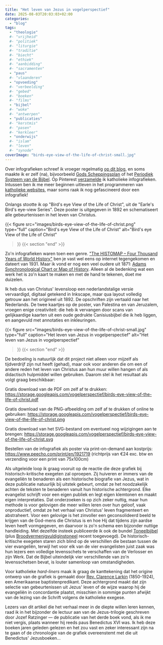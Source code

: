 ```yaml
---
title: "Het leven van Jezus in vogelperspectief"
date: 2025-08-03T20:03:03+02:00
categories: 
  - "blog"
tags:
  - "theologie"
  #- "vrijheid"
  #- "politiek"
  #- "liturgie"
  #- "traditie"
  #- "biecht"
  #- "ethiek"
  #- "aanbidding"
  #- "sacramenten"
  - "paus"
  #- "vlaanderen"
  - "opvoeding"
  #- "verbeelding"
  #- "gebed"
  #- "boeken"
  #- "films"
  - "bijbel"
  #- "woke"
  #- "antwerpen"
  - "publicaties"
  #- "kerstmis"
  #- "pasen"
  #- "kerkleer"
  - "onderwijs"
  #- "islam"
  #- "leven"
  #- "synode"
coverImage: "birds-eye-view-of-the-life-of-christ-small.jpg"
---
```


Over infografieken schreef ik vroeger regelmatig [op dit blog](https://gelovenleren.net/blog/katholieke-infografieken/), en soms maakte ik er zelf (na), bijvoorbeeld [Gods Scheppingsplan](https://gelovenleren.net/page/gods-scheppingsplan/) of het [Periodiek Systeem van de Bijbel](https://gelovenleren.net/blog/katholiek-periodiek-systeem-van-de-bijbel/). Op Pinterest [verzamelde](https://www.pinterest.com/vicmortelmans/catholic-infographics/) ik katholieke infografieken. Intussen ben ik me meer beginnen uitleven in het programmeren van [katholieke websites](https://gelovenleren.net/page/websites/), maar soms raak ik nog gefascineerd door een infografiek!

Onlangs stootte ik op "Bird's eye View of the Life of Christ", uit de "Earle's Bird's eye-view Series". Deze poster is uitgegeven in 1892 en schematiseert alle gebeurtenissen in het leven van Christus.

{{< figure
  src="images/birds-eye-view-of-the-life-of-christ.png"
  type="full"
  caption="Bird's eye View of the Life of Christ"
  alt="Bird's eye View of the Life of Christ"
 >}}
{{< section "end" >}}

Zo'n infografieken waren toen een genre. ["The HISTOMAP – Four Thousand Years of World History"](https://www.visualcapitalist.com/histomap/) ben je vast wel eens op internet tegengekomen en dateert van 1931. Maar ik vond er nog een veel oudere uit 1871: [Adams Synchronological Chart or Map of History](https://www.worldhistorycharts.com/adams-synchronological-chart-or-map-of-history/). Alleen al de bedenking wat een werk het is zo'n kaart te maken en met de hand te tekenen, doet me duizelen.

Ik heb dus van Christus' levensloop een nederlandstalige versie vervaardigd, digitaal getekend in Inkscape, maar qua layout volledig getrouw aan het origineel uit 1892. De opschriften zijn vertaald naar het Nederlands. De twee kaartjes op de poster, van Palestina en van Jeruzalem, vroegen enige creativiteit: die heb ik vervangen door scans van gelijkaardige kaarten uit een oude gedrukte Canisiusbijbel die ik heb liggen, en aangevuld met annotaties en inkleuringen.

{{< figure
  src="images/birds-eye-view-of-the-life-of-christ-small.jpg"
  type="full"
  caption="Het leven van Jezus in vogelperspectief"
  alt="Het leven van Jezus in vogelperspectief"
 >}}
{{< section "end" >}}

De bedoeling is natuurlijk dat dit project niet alleen voor mijzelf als tijdverdrijf zijn nut heeft (gehad), maar ook voor anderen die om een of andere reden het leven van Christus aan hun muur willen hangen of als didactisch hulpmiddel willen gebruiken. Daarom stel ik het resultaat als volgt graag beschikbaar:

Gratis download van de PDF om zelf af te drukken: <https://storage.googleapis.com/vogelperspectief/birds-eye-view-of-the-life-of-christ.pdf>

Gratis download van de PNG-afbeelding om zelf af te drukken of online te gebruiken: <https://storage.googleapis.com/vogelperspectief/birds-eye-view-of-the-life-of-christ.png>

Gratis download van het SVG-bestand om eventueel nog wijzigingen aan te brengen: <https://storage.googleapis.com/vogelperspectief/birds-eye-view-of-the-life-of-christ.svg>

Bestellen van de infografiek als poster via print-on-demand aan kostprijs: <https://www.peecho.com/print/en/1921719> (richtprijs van €24 exc. btw en verzending voor een print van 75x100cm)

Als uitgeleide loop ik graag vooruit op de reactie die deze grafiek bij historisch-kritische exegeten zal oproepen. Zij huiveren er immers van de evangeliën te benaderen als een historische biografie van Jezus, wat in deze publicatie natuurlijk bij uitstek gebeurt, omdat ze het noodzakelijk achten de teksten te benaderen vanuit hun historische achtergrond. Elke evangelist schrijft voor een eigen publiek en legt eigen klemtonen en maakt eigen interpretaties. Dat onderzoeken is op zich zeker nuttig, maar hun methode is voor gelovigen die meer willen leren over hun geloof, vaak onproductief, omdat ze het verhaal van Christus' leven fragmenteert en abstraheert. Voor een gelovige is het zinvoller een geconsolideerd beeld te krijgen van de God-mens die Christus is en hoe Hij dat tijdens zijn aardse leven heeft vormgegeven, en daarvoor is zo'n schema een bijzonder nuttige handleiding. Met dezelfde insteek publiceerde ik ook de bundel [Toneelbijbel](https://gelovenleren.net/blog/met-de-toneelbijbel-beleef-je-het-evangelie/) (plus [Broodvermenigvuldiginstoneel](https://gelovenleren.net/blog/broodvermenigvuldigingstoneel/) recent toegevoegd). De historisch-kritische exegeten staren zich blind op de verschillen die bestaan tussen de vier evangeliën, terwijl het voor elk van de vier evangelisten juist zaak was hun lezers een volledige levensschets te verschaffen van de Verlosser en zijn Werk. Dat de Bijbel uiteindelijk vier verschillende van zo'n levensschetsen bevat, is louter samenloop van omstandigheden.

Voor katholieke *hard-liners* maak ik graag de kanttekening dat het origine ontwerp van de grafiek is gemaakt door [Rev. Clarence Larkin](https://en.wikipedia.org/wiki/Clarence_Larkin) (1850-1924), een Amerikaanse baptistenpredikant. Deze achtergrond maakt dat zijn selectie van gebeurtenissen uit Jezus' leven of de wijze waarop hij de evangeliën in concordantie plaatst, misschien in sommige punten afwijkt van de lezing van de Schrift volgens de katholieke exegese.

Lezers van dit artikel die het verhaal meer in de diepte willen leren kennen, raad ik in het bijzonder de lectuur aan van de Jezus-trilogie geschreven door Jozef Ratzinger — de publicatie van het derde boek vond, als ik me niet vergis, plaats wanneer hij reeds paus Benedictus XVI was. Ik heb deze boeken jaren geleden gelezen en het zou vast en zeker interessant zijn na te gaan of de chronologie van de grafiek overeenstemt met die uit Benedictus' Jezusboeken&#x2026;

